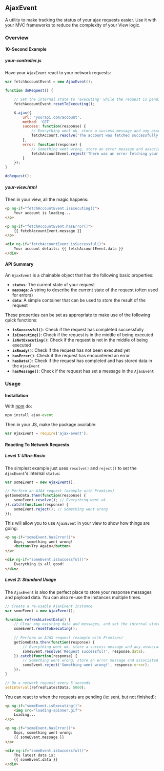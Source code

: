 ## AjaxEvent

A utility to make tracking the status of your ajax requests easier. Use it with your MVC frameworks
to reduce the complexity of your View logic.

### Overview

#### 10-Second Example

##### your-controller.js

Have your `AjaxEvent` react to your network requests:

```js
var fetchAccountEvent = new AjaxEvent();

function doRequest() {

    // Set the internal state to 'executing' while the request is pending
    fetchAccountEvent.resetToExecuting();

    $.ajax({
        url: 'yourapi.com/account',
        method: 'GET',
        success: function(response) {
            // Everything went ok, store a success message and any associated data (ie: the payload)
            fetchAccount.resolve('The account was fetched successfully', response.account_object);
        },
        error: function(response) {
            // Something went wrong, store an error message and associated error data
            fetchAccountEvent.reject('There was an error fetching your account. Error code: ' + response.error_code, response);
        }
    });
}

doRequest();	
```

##### your-view.html

Then in your view, all the magic happens:

```html
<p ng-if="fetchAccountEvent.isExecuting()">
    Your account is loading...
</p>

<p ng-if="fetchAccountEvent.hasError()">
    {{ fetchAccountEvent.message }}
</p>

<div ng-if="fetchAccountEvent.isSuccessful()">
    Your account details: {{ fetchAccountEvent.data }}
</div>
```

#### API Summary

An `AjaxEvent` is a chainable object that has the following basic properties:

* **`status`**: The current state of your request
* **`message`**: A string to describe the current state of the request (often used for errors)
* **`data`**: A simple container that can be used to store the result of the request

These properties can be set as appropriate to make use of the following quick functions:

* **`isSuccessful()`**: Check if the request has completed successfully
* **`isExecuting()`**: Check if the request is in the middle of being executed
* **`isNotExecuting()`**: Check if the request is not in the middle of being executed
* **`isReady()`**: Check if the request has not been executed yet
* **`hasError()`**: Check if the request has encountered an error
* **`hasData()`**: Check if the request has completed and has stored data in the `AjaxEvent`
* **`hasMessage()`**: Check if the request has set a message in the `AjaxEvent`

### Usage

#### Installation

With [npm](https://www.npmjs.com/) do:

```js
npm install ajax-event
```

Then in your JS, make the package available:

```js
var AjaxEvent = require('ajax-event');
```

#### Reacting To Network Requests

##### Level 1: Ultra-Basic

The simplest example just uses `resolve()` and `reject()` to set the `AjaxEvent`'s internal `status`:

```js
var someEvent = new AjaxEvent();

// Perform an AJAX request (example with Promises)
getSomeData.then(function(response) {
    someEvent.resolve(); // Everything went ok
}).catch(function(response) {
    someEvent.reject(); // Something went wrong
});
```

This will allow you to use `AjaxEvent` in your view to show how things are going:

```html
<p ng-if="someEvent.hasError()">
    Oops, something went wrong! 
    <button>Try Again</button>
</p>

<div ng-if="someEvent.isSuccessful()">
    Everything is all good!
</div>
```

##### Level 2: Standard Usage

The `AjaxEvent` is also the perfect place to store your response messages and payload data. You can 
also re-use the instances multiple times.

```js
// Create a re-usable AjaxEvent instance
var someEvent = new AjaxEvent();

function refreshLatestData() {
    // Clear any existing data and messages, and set the internal state to 'executing'
    someEvent.resetToExecuting();
    
    // Perform an AJAX request (example with Promises)
    getSomeData.then(function(response) {
        // Everything went ok, store a success message and any associated data (ie: the payload)
        someEvent.resolve('Request successful!', response.data);
    }).catch(function(response) {
        // Something went wrong, store an error message and associated error data
        someEvent.reject('Something went wrong!', response.error);
    });
}

// Do a network request every 5 seconds
setInterval(refreshLatestData, 5000);
```

You can react to when the requests are pending (ie: sent, but not finished):

```html
<p ng-if="someEvent.isExecuting()">
    <img src="loading-spinner.gif">
    Loading...
</p>

<p ng-if="someEvent.hasError()">
    Oops, something went wrong:
    {{ someEvent.message }}
</p>

<div ng-if="someEvent.isSuccessful()">
    The latest data is:
    {{ someEvent.data }}
</div>
```